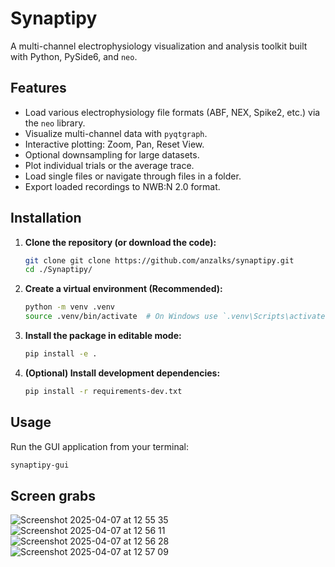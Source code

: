 # Synaptipy

A multi-channel electrophysiology visualization and analysis toolkit built with Python, PySide6, and `neo`.

## Features

*   Load various electrophysiology file formats (ABF, NEX, Spike2, etc.) via the `neo` library.
*   Visualize multi-channel data with `pyqtgraph`.
*   Interactive plotting: Zoom, Pan, Reset View.
*   Optional downsampling for large datasets.
*   Plot individual trials or the average trace.
*   Load single files or navigate through files in a folder.
*   Export loaded recordings to NWB:N 2.0 format.

## Installation

1.  **Clone the repository (or download the code):**
    ```bash
    git clone git clone https://github.com/anzalks/synaptipy.git
    cd ./Synaptipy/
    ```
2.  **Create a virtual environment (Recommended):**
    ```bash
    python -m venv .venv
    source .venv/bin/activate  # On Windows use `.venv\Scripts\activate`
    ```
3.  **Install the package in editable mode:**
    ```bash
    pip install -e .
    ```
4.  **(Optional) Install development dependencies:**
    ```bash
    pip install -r requirements-dev.txt
    ```

## Usage

Run the GUI application from your terminal:

```bash
synaptipy-gui
```

## Screen grabs
![Screenshot 2025-04-07 at 12 55 35](https://github.com/user-attachments/assets/4c379633-59b2-4f8b-aa5f-db0ea24eed91)
![Screenshot 2025-04-07 at 12 56 11](https://github.com/user-attachments/assets/a1c35c20-f697-4a17-b1ea-62282b184c1d)
![Screenshot 2025-04-07 at 12 56 28](https://github.com/user-attachments/assets/1ff65828-8d09-4992-b7a7-b4fda0e8cdbc)
![Screenshot 2025-04-07 at 12 57 09](https://github.com/user-attachments/assets/03bf9064-e745-4913-a08d-39bb72d4d94e)
